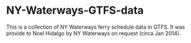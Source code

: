 NY-Waterways-GTFS-data
======================

This is a collection of NY Waterways ferry schedule data in GTFS. It was provide to Noel Hidalgo by NY Waterways on request (circa Jan 2014).
